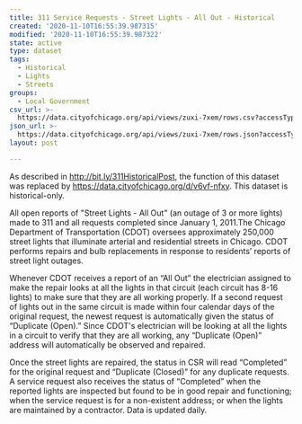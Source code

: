 ```yaml
---
title: 311 Service Requests - Street Lights - All Out - Historical
created: '2020-11-10T16:55:39.987315'
modified: '2020-11-10T16:55:39.987322'
state: active
type: dataset
tags:
  - Historical
  - Lights
  - Streets
groups:
  - Local Government
csv_url: >-
  https://data.cityofchicago.org/api/views/zuxi-7xem/rows.csv?accessType=DOWNLOAD
json_url: >-
  https://data.cityofchicago.org/api/views/zuxi-7xem/rows.json?accessType=DOWNLOAD
layout: post

---
```

As described in http://bit.ly/311HistoricalPost, the function of this dataset was replaced by https://data.cityofchicago.org/d/v6vf-nfxy. This dataset is historical-only.

All open reports of "Street Lights - All Out" (an outage of 3 or more lights) made to 311 and all requests completed since January 1, 2011.The Chicago Department of Transportation (CDOT) oversees approximately 250,000 street lights that illuminate arterial and residential streets in Chicago. CDOT performs repairs and bulb replacements in response to residents’ reports of street light outages. 
 
Whenever CDOT receives a report of an “All Out” the electrician assigned to make the repair looks at all the lights in that circuit (each circuit has 8-16 lights) to make sure that they are all working properly. If a second request of lights out in the same circuit is made within four calendar days of the original request, the newest request is automatically given the status of “Duplicate (Open).” Since CDOT's electrician will be looking at all the lights in a circuit to verify that they are all working, any “Duplicate (Open)” address will automatically be observed and repaired. 
 
Once the street lights are repaired, the status in CSR will read “Completed” for the original request and “Duplicate (Closed)” for any duplicate requests.  A service request also receives the status of “Completed” when the reported lights are inspected but found to be in good repair and functioning; when the service request is for a non-existent address; or when the lights are maintained by a contractor. Data is updated daily.
